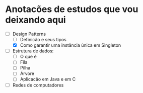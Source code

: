 # Anotacões de estudos que vou deixando aqui

- [ ] Design Patterns
  - [ ] Definicão e seus tipos
  - [x] Como garantir uma instância única em Singleton
- [ ] Estrutura de dados:
  - [ ] O que é
  - [ ] Fila
  - [ ] Pilha
  - [ ] Árvore
  - [ ] Aplicacão em Java e em C

- [ ] Redes de computadores
